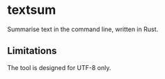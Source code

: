 # textsum

Summarise text in the command line, written in Rust.

## Limitations

The tool is designed for UTF-8 only.
